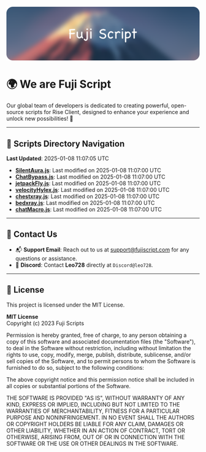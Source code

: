 ![Banner](.github/b.webp)

# 🌍 **We are Fuji Script**

Our global team of developers is dedicated to creating powerful, open-source scripts for Rise Client, designed to enhance your experience and unlock new possibilities! 🌟

---
<!-- SCRIPTS_NAVIGATION_START -->
## 📂 **Scripts Directory Navigation**

**Last Updated**: 2025-01-08 11:07:05 UTC

- **[SilentAura.js](scripts/SilentAura.js)**: Last modified on 2025-01-08 11:07:00 UTC
- **[ChatBypass.js](scripts/ChatBypass.js)**: Last modified on 2025-01-08 11:07:00 UTC
- **[jetpackFly.js](scripts/jetpackFly.js)**: Last modified on 2025-01-08 11:07:00 UTC
- **[velocityHylex.js](scripts/velocityHylex.js)**: Last modified on 2025-01-08 11:07:00 UTC
- **[chestxray.js](scripts/chestxray.js)**: Last modified on 2025-01-08 11:07:00 UTC
- **[bedxray.js](scripts/bedxray.js)**: Last modified on 2025-01-08 11:07:00 UTC
- **[chatMacro.js](scripts/chatMacro.js)**: Last modified on 2025-01-08 11:07:00 UTC

<!-- SCRIPTS_NAVIGATION_END -->

---

## 💬 **Contact Us**  
- 📬 **Support Email**: Reach out to us at [support@fujiscript.com](mailto:support@fujiscript.com) for any questions or assistance.  
- 💬 **Discord**: Contact **Leo728** directly at `Discord@leo728`.

---

## 📜 **License**

This project is licensed under the MIT License.  

**MIT License**  
Copyright (c) 2023 Fuji Scripts  

Permission is hereby granted, free of charge, to any person obtaining a copy of this software and associated documentation files (the "Software"), to deal in the Software without restriction, including without limitation the rights to use, copy, modify, merge, publish, distribute, sublicense, and/or sell copies of the Software, and to permit persons to whom the Software is furnished to do so, subject to the following conditions:  

The above copyright notice and this permission notice shall be included in all copies or substantial portions of the Software.  

THE SOFTWARE IS PROVIDED "AS IS", WITHOUT WARRANTY OF ANY KIND, EXPRESS OR IMPLIED, INCLUDING BUT NOT LIMITED TO THE WARRANTIES OF MERCHANTABILITY, FITNESS FOR A PARTICULAR PURPOSE AND NONINFRINGEMENT. IN NO EVENT SHALL THE AUTHORS OR COPYRIGHT HOLDERS BE LIABLE FOR ANY CLAIM, DAMAGES OR OTHER LIABILITY, WHETHER IN AN ACTION OF CONTRACT, TORT OR OTHERWISE, ARISING FROM, OUT OF OR IN CONNECTION WITH THE SOFTWARE OR THE USE OR OTHER DEALINGS IN THE SOFTWARE.  
